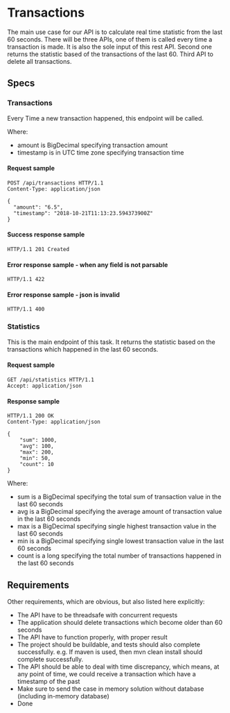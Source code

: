# Transactions
The main use case for our API is
to calculate real time statistic from the last 60 seconds. There will be three APIs, one of
them is called every time a transaction is made. It is also the sole input of this rest
API. Second  one returns the statistic based of the transactions of the last 60.
Third API to delete all transactions.

## Specs

### Transactions

Every Time a new transaction happened, this endpoint will be called.

Where:
* amount is BigDecimal specifying transaction amount
* timestamp is in UTC time zone specifying transaction time

#### Request sample
```http
POST /api/transactions HTTP/1.1
Content-Type: application/json

{
  "amount": "6.5",
  "timestamp": "2018-10-21T11:13:23.594373900Z"
}

```
#### Success response sample
```http
HTTP/1.1 201 Created
```

#### Error response sample - when any field is not parsable
```http
HTTP/1.1 422
```
#### Error response sample - json is invalid
```http
HTTP/1.1 400
```

### Statistics
This is the main endpoint of this task. It returns the statistic based on the transactions which happened
in the last 60 seconds.

#### Request sample
```http
GET /api/statistics HTTP/1.1
Accept: application/json
```

#### Response sample
```http
HTTP/1.1 200 OK
Content-Type: application/json

{
    "sum": 1000,
    "avg": 100,
    "max": 200,
    "min": 50,
    "count": 10
}
```

Where:
* sum is a BigDecimal specifying the total sum of transaction value in the last 60
seconds
* avg is a BigDecimal specifying the average amount of transaction value in the last
60 seconds
* max is a BigDecimal specifying single highest transaction value in the last 60
seconds
* min is a BigDecimal specifying single lowest transaction value in the last 60
seconds
* count is a long specifying the total number of transactions happened in the last
60 seconds

## Requirements

Other requirements, which are obvious, but also listed here explicitly:
* The API have to be threadsafe with concurrent requests
* The application should delete transactions which become older than 60 seconds
* The API have to function properly, with proper result
* The project should be buildable, and tests should also complete successfully. e.g. If maven is used, then mvn clean install should complete successfully.
* The API should be able to deal with time discrepancy, which means, at any point of time, we could receive a transaction which have a timestamp of the past
* Make sure to send the case in memory solution without database (including in-memory database)
* Done
